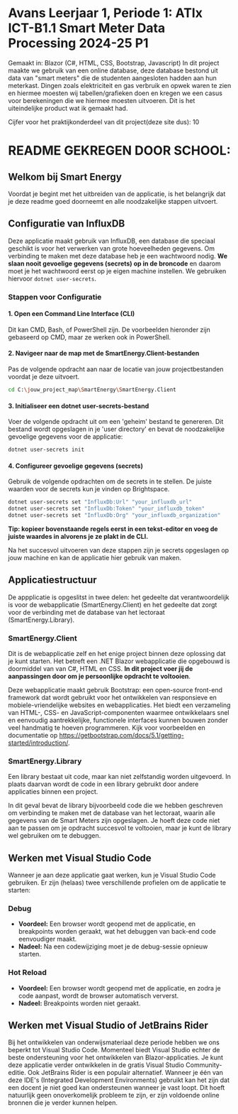 # Avans Leerjaar 1, Periode 1: ATIx ICT-B1.1 Smart Meter Data Processing 2024-25 P1
Gemaakt in: Blazor (C#, HTML, CSS, Bootstrap, Javascript)
In dit project maakte we gebruik van een online database, deze database bestond uit data van "smart meters" die de studenten aangesloten hadden aan hun meterkast. Dingen zoals elektriciteit en gas verbruik en opwek waren te zien en hiermee moesten wij tabellen/grafieken doen en kregen we een casus voor berekeningen die we hiermee moesten uitvoeren. Dit is het uiteindelijke product wat ik gemaakt had.

Cijfer voor het praktijkonderdeel van dit project(deze site dus): 10


# README GEKREGEN DOOR SCHOOL:
## Welkom bij Smart Energy

Voordat je begint met het uitbreiden van de applicatie, is het belangrijk dat je deze readme goed doorneemt en alle noodzakelijke stappen uitvoert.

## Configuratie van InfluxDB

Deze applicatie maakt gebruik van InfluxDB, een database die speciaal geschikt is voor het verwerken van grote hoeveelheden gegevens. Om verbinding te maken met deze database heb je een wachtwoord nodig. **We slaan nooit gevoelige gegevens (secrets) op in de broncode** en daarom moet je het wachtwoord eerst op je eigen machine instellen. We gebruiken hiervoor `dotnet user-secrets`. 

### Stappen voor Configuratie

#### 1. Open een Command Line Interface (CLI)

Dit kan CMD, Bash, of PowerShell zijn. De voorbeelden hieronder zijn gebaseerd op CMD, maar ze werken ook in PowerShell.

#### 2. Navigeer naar de map met de SmartEnergy.Client-bestanden

Pas de volgende opdracht aan naar de locatie van jouw projectbestanden voordat je deze uitvoert.
```sh
cd C:\jouw_project_map\SmartEnergy\SmartEnergy.Client
```

#### 3. Initialiseer een dotnet user-secrets-bestand

Voer de volgende opdracht uit om een 'geheim' bestand te genereren. Dit bestand wordt opgeslagen in je 'user directory' en bevat de noodzakelijke gevoelige gegevens voor de applicatie:
```sh
dotnet user-secrets init
```

#### 4. Configureer gevoelige gegevens (secrets)

Gebruik de volgende opdrachten om de secrets in te stellen. De juiste waarden voor de secrets kun je vinden op Brightspace.

```sh
dotnet user-secrets set "InfluxDb:Url" "your_influxdb_url"
dotnet user-secrets set "InfluxDb:Token" "your_influxdb_token"
dotnet user-secrets set "InfluxDb:Org" "your_influxdb_organization"
```

**Tip: kopieer bovenstaande regels eerst in een tekst-editor en voeg de juiste waardes in alvorens je ze plakt in de CLI.**

Na het succesvol uitvoeren van deze stappen zijn je secrets opgeslagen op jouw machine en kan de applicatie hier gebruik van maken.


## Applicatiestructuur

De appplicatie is opgeslitst in twee delen: het gedeelte dat verantwoordelijk is voor de webapplicatie (SmartEnergy.Client) en het gedeelte dat zorgt voor de verbinding met de database van het lectoraat (SmartEnergy.Library).

### SmartEnergy.Client

Dit is de webapplicatie zelf en het enige project binnen deze oplossing dat je kunt starten. Het betreft een .NET Blazor webapplicatie die opgebouwd is doormiddel van van C#, HTML en CSS. **In dit project voer jij de aanpassingen door om je persoonlijke opdracht te voltooien**.

Deze webapplicatie maakt gebruik Bootstrap: een open-source front-end framework dat wordt gebruikt voor het ontwikkelen van responsieve en mobiele-vriendelijke websites en webapplicaties. Het biedt een verzameling van HTML-, CSS- en JavaScript-componenten waarmee ontwikkelaars snel en eenvoudig aantrekkelijke, functionele interfaces kunnen bouwen zonder veel handmatig te hoeven programmeren. Kijk voor voorbeelden en documentatie op https://getbootstrap.com/docs/5.1/getting-started/introduction/. 

### SmartEnergy.Library

Een library bestaat uit code, maar kan niet zelfstandig worden uitgevoerd. In plaats daarvan wordt de code in een library gebruikt door andere applicaties binnen een project.

In dit geval bevat de library bijvoorbeeld code die we hebben geschreven om verbinding te maken met de database van het lectoraat, waarin alle gegevens van de Smart Meters zijn opgeslagen. Je hoeft deze code niet aan te passen om je opdracht succesvol te voltooien, maar je kunt de library wel gebruiken om te debuggen.

## Werken met Visual Studio Code

Wanneer je aan deze applicatie gaat werken, kun je Visual Studio Code gebruiken. Er zijn (helaas) twee verschillende profielen om de applicatie te starten:

### Debug

- **Voordeel:** Een browser wordt geopend met de applicatie, en breakpoints worden geraakt, wat het debuggen van back-end code eenvoudiger maakt.
- **Nadeel:** Na een codewijziging moet je de debug-sessie opnieuw starten.

### Hot Reload

- **Voordeel:** Een browser wordt geopend met de applicatie, en zodra je code aanpast, wordt de browser automatisch ververst.
- **Nadeel:** Breakpoints worden niet geraakt.

## Werken met Visual Studio of JetBrains Rider

Bij het ontwikkelen van onderwijsmateriaal deze periode hebben we ons beperkt tot Visual Studio Code. Momenteel biedt Visual Studio echter de beste ondersteuning voor het ontwikkelen van Blazor-applicaties. Je kunt deze applicatie verder ontwikkelen in de gratis Visual Studio Community-editie. Ook JetBrains Rider is een populair alternatief. Wanneer je één van deze IDE's (Integrated Development Environments) gebruikt kan het zijn dat een docent je niet goed kan ondersteunen wanneer je vast loopt. Dit hoeft natuurlijk geen onoverkomelijk probleem te zijn, er zijn voldoende online bronnen die je verder kunnen helpen. 
